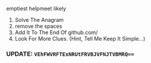 emptiest helpmeet likely
1. Solve The Anagram
2. remove the spaces
3. Add It To The End Of github.com/
4. Look For More Clues.
(Hint, Tell Me Keep It Simple...)
### UPDATE: `VEhFWVRFTExNRUtFRVBJVFNJTVBMRQ==`
